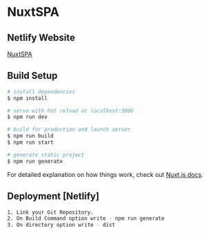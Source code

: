 # NuxtSPA

## Netlify Website

[NuxtSPA](https://unruffled-leavitt-8fcbec.netlify.app/)

## Build Setup

```bash
# install dependencies
$ npm install

# serve with hot reload at localhost:3000
$ npm run dev

# build for production and launch server
$ npm run build
$ npm run start

# generate static project
$ npm run generate
```

For detailed explanation on how things work, check out [Nuxt.js docs](https://nuxtjs.org).

## Deployment [Netlify]

```bash
1. Link your Git Repository.
2. On Build Command option write - npm run generate
3. On directory option write - dist
```
